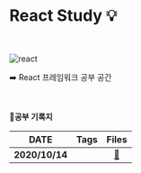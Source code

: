 # React Study :bulb:

</br>



![react](https://user-images.githubusercontent.com/48006103/95996882-21220080-0e6e-11eb-9820-20f125fd510b.png)









:arrow_right: React 프레임워크 공부 공간



</br>



📖**공부 기록지**

|      DATE      | Tags |                Files                |
| :------------: | :--: | :---------------------------------: |
| **2020/10/14** |      | [:open_file_folder:](www.naver.com) |























